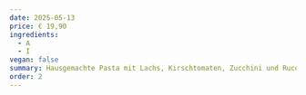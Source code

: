 ```yaml
---
date: 2025-05-13
price: € 19,90
ingredients:
  - A
  - I
vegan: false
summary: Hausgemachte Pasta mit Lachs, Kirschtomaten, Zucchini und Rucola.
order: 2
---
```

